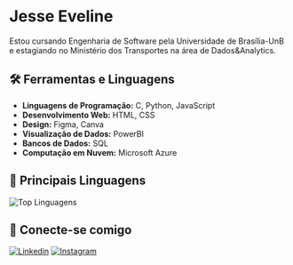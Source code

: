 # Jesse Eveline

Estou cursando Engenharia de Software pela Universidade de Brasília-UnB e estagiando no Ministério dos Transportes na área de Dados&Analytics.

## 🛠️ Ferramentas e Linguagens

- **Linguagens de Programação:** C, Python, JavaScript
- **Desenvolvimento Web:** HTML, CSS
- **Design:** Figma, Canva
- **Visualização de Dados:** PowerBI
- **Bancos de Dados:** SQL
- **Computação em Nuvem:** Microsoft Azure

## 🚀 Principais Linguagens

![Top Linguagens](https://github-readme-stats.vercel.app/api/top-langs/?username=xzxjesse&layout=compact&theme=dark)

## 🔗 Conecte-se comigo

[![Linkedin](https://img.shields.io/badge/LinkedIn-Jesse%20Eveline-blue)](https://www.linkedin.com/in/xzxjesse/)
[![Instagram](https://img.shields.io/badge/Instagram-%40xzxjesse-purple)](https://www.instagram.com/xzxjesse)
